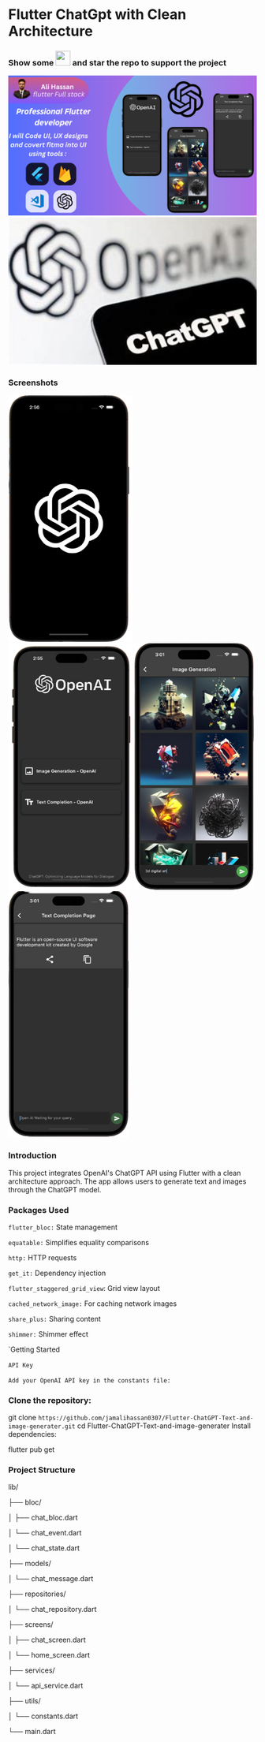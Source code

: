 # Flutter ChatGpt with Clean Architecture

### Show some  <img src="https://github.githubassets.com/images/icons/emoji/unicode/2764.png" width="30" height="30" />   and star the repo to support the project


<img src="https://github.com/jamalihassan0307/Flutter-ChatGPT-Text-and-image-generater/blob/master/Copy%20of%20Flutter%20App%20UI.png"/>
<img src="https://github.com/jamalihassan0307/Flutter-ChatGPT-Text-and-image-generater/blob/master/chatgpt1.jpg"  width="1200" height="300" />


### Screenshots

<p float="left">
  <img src="https://github.com/jamalihassan0307/Flutter-ChatGPT-Text-and-image-generater/blob/master/1-removebg-preview.png" height="500" /> 
    <img src="https://github.com/jamalihassan0307/Flutter-ChatGPT-Text-and-image-generater/blob/master/2-removebg-preview.png" height="500" /> 
        <img src="https://github.com/jamalihassan0307/Flutter-ChatGPT-Text-and-image-generater/blob/master/3-removebg-preview.png" height="500" /> 
                <img src="https://github.com/jamalihassan0307/Flutter-ChatGPT-Text-and-image-generater/blob/master/4-removebg-preview.png" height="500" /> 
 
  
  <br />
</p>


### Introduction
This project integrates OpenAI's ChatGPT API using Flutter with a clean architecture approach. The app allows users to generate text and images through the ChatGPT model.

### Packages Used
 `flutter_bloc:` State management
 
 `equatable:` Simplifies equality comparisons
 
 `http:` HTTP requests
 
 `get_it:` Dependency injection
 
 `flutter_staggered_grid_view`: Grid view layout
 
 `cached_network_image:` For caching network images
 
 `share_plus:` Sharing content
 
 `shimmer:` Shimmer effect
 
 `Getting Started
 
`API Key`

`Add your OpenAI API key in the constants file:`


### Clone the repository:

git clone `https://github.com/jamalihassan0307/Flutter-ChatGPT-Text-and-image-generater.git`
cd Flutter-ChatGPT-Text-and-image-generater
Install dependencies:

flutter pub get
### Project Structure
lib/

├── bloc/

│   ├── chat_bloc.dart

│   └── chat_event.dart

│   └── chat_state.dart

├── models/

│   └── chat_message.dart

├── repositories/

│   └── chat_repository.dart

├── screens/

│   ├── chat_screen.dart

│   └── home_screen.dart

├── services/

│   └── api_service.dart

├── utils/

│   └── constants.dart

└── main.dart
